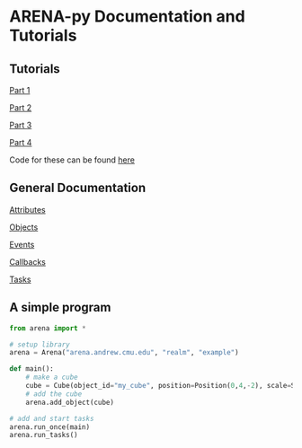 # ARENA-py Documentation and Tutorials

## Tutorials
[Part 1](beginner.md)

[Part 2](intermediate.md)

[Part 3](novice.md)

[Part 4](advanced.md)

Code for these can be found [here](../examples/tutorial)

## General Documentation
[Attributes](attributes.md)

[Objects](objects.md)

[Events](events.md)

[Callbacks](callbacks.md)

[Tasks](tasks.md)

## A simple program

```python
from arena import *

# setup library
arena = Arena("arena.andrew.cmu.edu", "realm", "example")

def main():
    # make a cube
    cube = Cube(object_id="my_cube", position=Position(0,4,-2), scale=Scale(2,2,2))
    # add the cube
    arena.add_object(cube)

# add and start tasks
arena.run_once(main)
arena.run_tasks()
```
